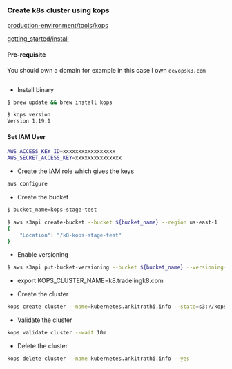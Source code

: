 ### Create k8s cluster using kops

[production-environment/tools/kops](https://kubernetes.io/docs/setup/production-environment/tools/kops/)

[getting_started/install](https://kops.sigs.k8s.io/getting_started/install/)


#### Pre-requisite

You should own a domain for example in this case I own `devopsk8.com`

```bash

```

- Install binary

```bash
$ brew update && brew install kops

$ kops version            
Version 1.19.1

```


#### Set IAM User

```bash
AWS_ACCESS_KEY_ID=xxxxxxxxxxxxxxxxx
AWS_SECRET_ACCESS_KEY=xxxxxxxxxxxxxxx
```



- Create the IAM role which gives the keys

```bash
aws configure
```


- Create the bucket 

```bash
$ bucket_name=kops-stage-test

```

```bash
$ aws s3api create-bucket --bucket ${bucket_name} --region us-east-1                               
{
    "Location": "/k8-kops-stage-test"
}

```

- Enable versioning

```bash
$ aws s3api put-bucket-versioning --bucket ${bucket_name} --versioning-configuration Status=Enabled
```


- export KOPS_CLUSTER_NAME=k8.tradelingk8.com

- Create the cluster

```bash
kops create cluster --name=kubernetes.ankitrathi.info --state=s3://kops-ankitrathi-info-state-store --zones=eu-west-1a --node-count=1 --node-size=t2.micro --master-size=t2.micro --dns-zone=xxxxxxxxxxx --yes
```


- Validate the cluster

```bash
kops validate cluster --wait 10m
```

- Delete the cluster

```bash
kops delete cluster --name kubernetes.ankitrathi.info --yes
```



